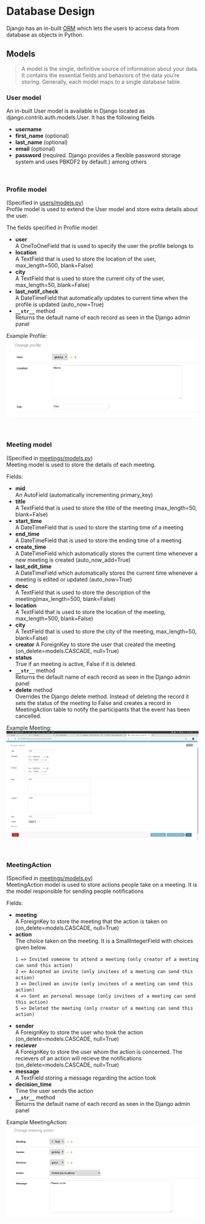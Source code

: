 # Database Design
Django has an in-built [ORM](https://stackoverflow.com/questions/1279613/what-is-an-orm-how-does-it-work-and-how-should-i-use-one)
which lets the users to access data from database as objects in Python.
  
    
## Models
> A model is the single, definitive source of information about your data. It contains the essential fields and behaviors 
> of the data you’re storing. Generally, each model maps to a single database table.
  
### User model
An in-built User model is available in Django located as django.contrib.auth.models.User. It has the following fields
* __username__
* __first_name__ (optional)
* __last_name__ (optional)
* __email__ (optional)
* __password__ (required. Django provides a flexible password storage system and uses PBKDF2 by default.)
among others

<br/>

### Profile model
(Specified in [users/models.py](../users/models.py))  
Profile model is used to extend the User model and store extra details about the user.

The fields specified in Profile model:
* __user__  
  A OneToOneField that is used to specify the user the profile belongs to   
* __location__  
   A TextField that is used to store the location of the user, max_length=500, blank=False)
* __city__  
   A TextField that is used to store the current city of the user, max_length=50, blank=False)
* __last_notif_check__  
   A DateTimeField that automatically updates to current time when the profile is updated (auto_now=True)
* __``__str__``__ method  
   Returns the default name of each record as seen in the Django admin panel


Example Profile:
![](assets/example_profile.png)
 

<br/>
  
### Meeting model
(Specified in [meetings/models.py](../meetings/models.py))  
Meeting model is used to store the details of each meeting.  

Fields:  
 * __mid__  
   An AutoField (automatically incrementing primary_key)   
* __title__  
   A TextField that is used to store the title of the meeting (max_length=50, blank=False)
* __start_time__  
   A DateTimeField that is used to store the starting time of a meeting
* __end_time__  
  A DateTimeField that is used to store the ending time of a meeting
* __create_time__  
  A DateTimeField which automatically stores the current time whenever a new meeting is created (auto_now_add=True)
* __last_edit_time__  
  A DateTimeField which automatically stores the current time whenever a meeting is edited or updated (auto_now=True)  
* __desc__  
   A TextField that is used to store the description of the meeting(max_length=500, blank=False)  
* __location__  
   A TextField that is used to store the location of the meeting, max_length=500, blank=False)
* __city__  
   A TextField that is used to store the city of the meeting, max_length=50, blank=False)
* __creator__ 
   A ForeignKey to store the user that created the meeting (on_delete=models.CASCADE, null=True)
* __status__  
   True if an meeting is active, False if it is deleted.  
* __``__str__``__ method  
   Returns the default name of each record as seen in the Django admin panel  
* __delete__ method  
  Overrides the Django delete method. Instead of deleting the record it sets the status of the meeting to False and creates a record in MeetingAction table to notify the participants that the event has been cancelled.  


Example Meeting:
![](assets/example_meeting.png)

<br/>

### MeetingAction 
(Specified in [meetings/models.py](../meetings/models.py))  
MeetingAction model is used to store actions people take on a meeting. It is the model responsible for sending people notifications

Fields:  
* __meeting__  
   A ForeignKey to store the meeting that the action is taken on (on_delete=models.CASCADE, null=True)
* __action__   
  The choice taken on the meeting. It is a SmallIntegerField with choices given below.
  ```
  1 => Invited someone to attend a meeting (only creator of a meeting can send this action)
  2 => Accepted an invite (only invitees of a meeting can send this action)
  3 => Declined an invite (only invitees of a meeting can send this action)
  4 => Sent an personal message (only invitees of a meeting can send this action)
  5 => Deleted the meeting (only creator of a meeting can send this action)
  ```
* __sender__  
  A ForeignKey to store the user who took the action (on_delete=models.CASCADE, null=True)
* __reciever__  
  A ForeignKey to store the user whom the action is concerned. The recievers of an action will recieve the notifications (on_delete=models.CASCADE, null=True)
* __message__  
  A TextField storing a message regarding the action took
* __decision_time__  
  Time the user sends the action
* __``__str__``__ method  
   Returns the default name of each record as seen in the Django admin panel

Example MeetingAction:
![](assets/example_action.png)